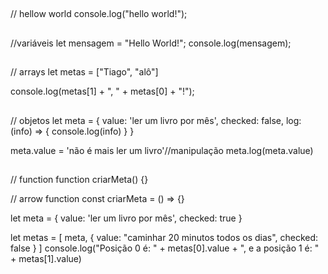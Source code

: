##
// hellow world
console.log("hello world!");

##
//variáveis
let mensagem = "Hello World!";
console.log(mensagem);

##
// arrays
 let metas = ["Tiago", "alô"]

 console.log(metas[1] + ", " + metas[0] + "!");

##
// objetos
 let meta = {
     value: 'ler um livro por mês',
     checked: false,
     log: (info) => {
         console.log(info)
     }
 }

 meta.value = 'não é mais ler um livro'//manipulação
 meta.log(meta.value)

##
// function 
function criarMeta() {}

// arrow function
const criarMeta = () => {}


let meta = {
    value: 'ler um livro por mês',
    checked: true
}

let metas = [
    meta, {
        value: "caminhar 20 minutos todos os dias",
        checked: false
    }
]
console.log("Posição 0 é: " + metas[0].value + ", e a posição 1 é: " + metas[1].value)